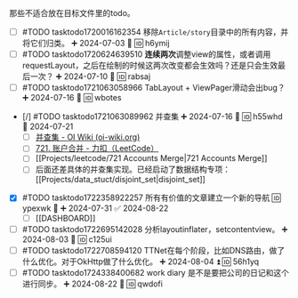 那些不适合放在目标文件里的todo。

- [ ] #TODO tasktodo1720016162354 移除`Article/story`目录中的所有内容，并将它们归类。 ➕ 2024-07-03 🔽 🆔 h6ymij
- [ ] #TODO tasktodo1720624639510 **连续两次**调整view的属性，或者调用requestLayout，之后在绘制的时候这两次改变都会生效吗？还是只会生效最后一次？ ➕ 2024-07-10 🔺 🆔 rabsaj
- [ ] #TODO tasktodo1721063058966 TabLayout + ViewPager滑动会出bug？ ➕ 2024-07-16 🔺 🆔 wbotes
- [/] #TODO tasktodo1721063089962 并查集 ➕ 2024-07-16 🔺 🆔 h55whd 🛫 2024-07-21
	- [ ] [并查集 - OI Wiki (oi-wiki.org)](https://oi-wiki.org/ds/dsu/)
	- [ ] [721. 账户合并 - 力扣（LeetCode）](https://leetcode.cn/problems/accounts-merge/description/)
	- [ ] [[Projects/leetcode/721 Accounts Merge|721 Accounts Merge]]
	- [ ] 后面还差具体的并查集实现。已经启动了数据结构专项：[[Projects/data_stuct/disjoint_set|disjoint_set]]
- [x] #TODO tasktodo1722358922257 所有有价值的文章建立一个新的导航 🆔 ypexwk 🔺 ➕ 2024-07-31 ✅ 2024-08-22
	- [ ] [[DASHBOARD]]
- [ ] #TODO tasktodo1722695142028 分析layoutinflater，setcontentview。 ➕ 2024-08-03 🔺 🆔 c125ui
- [ ] #TODO tasktodo1722708594120 TTNet在每个阶段，比如DNS路由，做了什么优化。对于OkHttp做了什么优化。 ➕ 2024-08-04 ⏫ 🆔 56h1yq
- [ ] #TODO tasktodo1724338400682 work diary 是不是要把公司的日记和这个进行同步。 ➕ 2024-08-22 🔺 🆔 qwdofi
